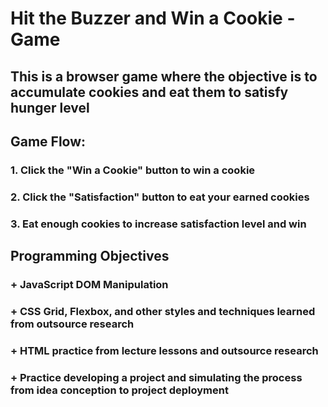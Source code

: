 # Hit the Buzzer and Win a Cookie - Game
## This is a browser game where the objective is to accumulate cookies and eat them to satisfy hunger level
## Game Flow: 
### 1. Click the "Win a Cookie" button to win a cookie
### 2. Click the "Satisfaction" button to eat your earned cookies
### 3. Eat enough cookies to increase satisfaction level and win
## Programming Objectives
### + JavaScript DOM Manipulation
### + CSS Grid, Flexbox, and other styles and techniques learned from outsource research
### + HTML practice from lecture lessons and outsource research
### + Practice developing a project and simulating the process from idea conception to project deployment

